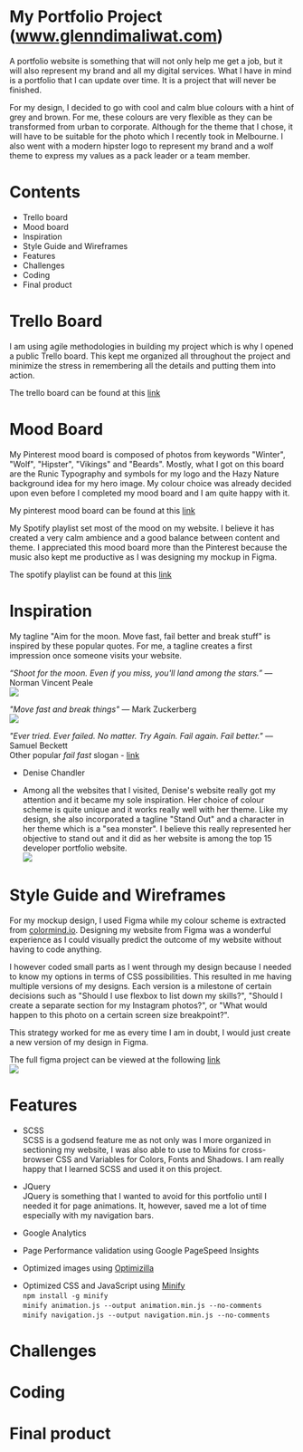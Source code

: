 # My Portfolio Project (www.glenndimaliwat.com)
A portfolio website is something that will not only help me get a job, but it will also represent my brand and all my digital services. What I have in mind is a portfolio that I can update over time. It is a project that will never be finished.

For my design, I decided to go with cool and calm blue colours with a hint of grey and brown. For me, these colours are very flexible as they can be transformed from urban to corporate. Although for the theme that I chose, it will have to be suitable for the photo which I recently took in Melbourne.  I also went with a modern hipster logo to represent my brand and a wolf theme to express my values as a pack leader or a team member.

# Contents
- Trello board
- Mood board
- Inspiration
- Style Guide and Wireframes
- Features
- Challenges
- Coding
- Final product

# Trello Board
I am using agile methodologies in building my project which is why I opened a public Trello board. This kept me organized all throughout the project and minimize the stress in remembering all the details and putting them into action.       

The trello board can be found at this [link](https://trello.com/b/pEZaMjod)     

# Mood Board
My Pinterest mood board is composed of photos from keywords "Winter", "Wolf", "Hipster", "Vikings" and "Beards". Mostly, what I got on this board are the Runic Typography and symbols for my logo and the Hazy Nature background idea for my hero image. My colour choice was already decided upon even before I completed my mood board and I am quite happy with it.     

My pinterest mood board can be found at this [link](https://au.pinterest.com/glenndimaliwat/portfolio-moodboard/)       

My Spotify playlist set most of the mood on my website. I believe it has created a very calm ambience and a good balance between content and theme. I appreciated this mood board more than the Pinterest because the music also kept me productive as I was designing my mockup in Figma.      

The spotify playlist can be found at this [link](https://goo.gl/qkK2sU)     

# Inspiration
My tagline "Aim for the moon. Move fast, fail better and break stuff" is inspired by these popular quotes. For me, a tagline creates a first impression once someone visits your website.        

*“Shoot for the moon. Even if you miss, you'll land among the stars.”* ― Norman Vincent Peale     
![](http://www.glenndimaliwat.com/assets/img/inspiration/aimmoon.jpg)       

*"Move fast and break things"* — Mark Zuckerberg      
![](http://www.glenndimaliwat.com/assets/img/inspiration/zuckerberg.jpg)        

*"Ever tried. Ever failed. No matter. Try Again. Fail again. Fail better."* — Samuel Beckett      
Other popular *fail fast* slogan - [link](https://www.startupinstitute.com/blog/2015-5-6-inspirational-quotes-about-failure)      

+ Denise Chandler
- Among all the websites that I visited, Denise's website really got my attention and it became my sole inspiration. Her choice of colour scheme is quite unique and it works really well with her theme. Like my design, she also incorporated a tagline "Stand Out" and a character in her theme which is a "sea monster". I believe this really represented her objective to stand out and it did as her website is among the top 15 developer portfolio website.            
![](http://www.glenndimaliwat.com/assets/img/inspiration/denisechandler.png)        

# Style Guide and Wireframes
For my mockup design, I used Figma while my colour scheme is extracted from [colormind.io](colormind.io). Designing my website from Figma was a wonderful experience as I could visually predict the outcome of my website without having to code anything.     

I however coded small parts as I went through my design because I needed to know my options in terms of CSS possibilities. This resulted in me having multiple versions of my designs. Each version is a milestone of certain decisions such as "Should I use flexbox to list down my skills?", "Should I create a separate section for my Instagram photos?", or "What would happen to this photo on a certain screen size breakpoint?".       

This strategy worked for me as every time I am in doubt, I would just create a new version of my design in Figma.    

The full figma project can be viewed at the following [link](https://www.figma.com/file/VNYTgiznPFjlymYOYqoL6rDv/Portfolio)     
![](http://www.glenndimaliwat.com/assets/img/wireframes/figma.png)      

# Features
+ SCSS      
SCSS is a godsend feature me as not only was I more organized in sectioning my website, I was also able to use to Mixins for cross-browser CSS and Variables for Colors, Fonts and Shadows. I am really happy that I learned SCSS and used it on this project.      

+ JQuery        
JQuery is something that I wanted to avoid for this portfolio until I needed it for page animations. It, however, saved me a lot of time especially with my navigation bars.        

+ Google Analytics

+ Page Performance validation using Google PageSpeed Insights

+ Optimized images using [Optimizilla](http://www.optimizilla.com)

* Optimized CSS and JavaScript using [Minify](https://www.npmjs.com/package/minifier)        
    ```npm install -g minify```     
    ```minify animation.js --output animation.min.js --no-comments```       
    ```minify navigation.js --output navigation.min.js --no-comments```     

# Challenges

# Coding

# Final product
